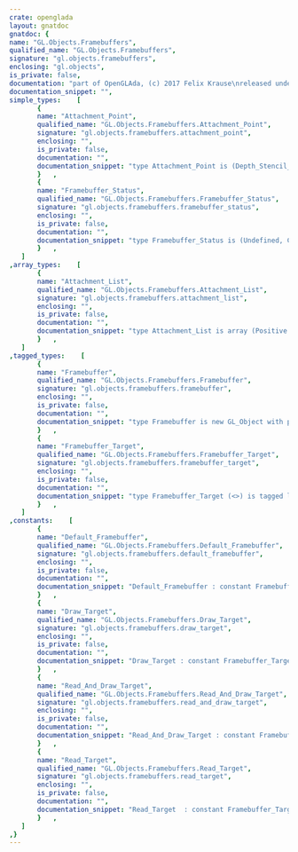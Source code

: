 ```yaml
---
crate: openglada
layout: gnatdoc
gnatdoc: {
name: "GL.Objects.Framebuffers",
qualified_name: "GL.Objects.Framebuffers",
signature: "gl.objects.framebuffers",
enclosing: "gl.objects",
is_private: false,
documentation: "part of OpenGLAda, (c) 2017 Felix Krause\nreleased under the terms of the MIT license, see the file \"COPYING\"",
documentation_snippet: "",
simple_types:    [
       {
       name: "Attachment_Point",
       qualified_name: "GL.Objects.Framebuffers.Attachment_Point",
       signature: "gl.objects.framebuffers.attachment_point",
       enclosing: "",
       is_private: false,
       documentation: "",
       documentation_snippet: "type Attachment_Point is (Depth_Stencil_Attachment,\n                          Color_Attachment_0, Color_Attachment_1,\n                          Color_Attachment_2, Color_Attachment_3,\n                          Color_Attachment_4, Color_Attachment_5,\n                          Color_Attachment_6, Color_Attachment_7,\n                          Color_Attachment_8, Color_Attachment_9,\n                          Color_Attachment_10, Color_Attachment_11,\n                          Color_Attachment_12, Color_Attachment_13,\n                          Color_Attachment_14, Color_Attachment_15,\n                          Depth_Attachment, Stencil_Attachment);",
       }   ,
       {
       name: "Framebuffer_Status",
       qualified_name: "GL.Objects.Framebuffers.Framebuffer_Status",
       signature: "gl.objects.framebuffers.framebuffer_status",
       enclosing: "",
       is_private: false,
       documentation: "",
       documentation_snippet: "type Framebuffer_Status is (Undefined, Complete, Incomplete_Attachment,\n                            Incomplete_Missing_Attachment,\n                            Incomplete_Draw_Buffer, Incomplete_Read_Buffer,\n                            Unsupported, Incomplete_Multisample,\n                            Incomplete_Layer_Targets);",
       }   ,
   ]
,array_types:    [
       {
       name: "Attachment_List",
       qualified_name: "GL.Objects.Framebuffers.Attachment_List",
       signature: "gl.objects.framebuffers.attachment_list",
       enclosing: "",
       is_private: false,
       documentation: "",
       documentation_snippet: "type Attachment_List is array (Positive range <>) of Attachment_Point;",
       }   ,
   ]
,tagged_types:    [
       {
       name: "Framebuffer",
       qualified_name: "GL.Objects.Framebuffers.Framebuffer",
       signature: "gl.objects.framebuffers.framebuffer",
       enclosing: "",
       is_private: false,
       documentation: "",
       documentation_snippet: "type Framebuffer is new GL_Object with private;",
       }   ,
       {
       name: "Framebuffer_Target",
       qualified_name: "GL.Objects.Framebuffers.Framebuffer_Target",
       signature: "gl.objects.framebuffers.framebuffer_target",
       enclosing: "",
       is_private: false,
       documentation: "",
       documentation_snippet: "type Framebuffer_Target (<>) is tagged limited private;",
       }   ,
   ]
,constants:    [
       {
       name: "Default_Framebuffer",
       qualified_name: "GL.Objects.Framebuffers.Default_Framebuffer",
       signature: "gl.objects.framebuffers.default_framebuffer",
       enclosing: "",
       is_private: false,
       documentation: "",
       documentation_snippet: "Default_Framebuffer : constant Framebuffer;",
       }   ,
       {
       name: "Draw_Target",
       qualified_name: "GL.Objects.Framebuffers.Draw_Target",
       signature: "gl.objects.framebuffers.draw_target",
       enclosing: "",
       is_private: false,
       documentation: "",
       documentation_snippet: "Draw_Target : constant Framebuffer_Target;",
       }   ,
       {
       name: "Read_And_Draw_Target",
       qualified_name: "GL.Objects.Framebuffers.Read_And_Draw_Target",
       signature: "gl.objects.framebuffers.read_and_draw_target",
       enclosing: "",
       is_private: false,
       documentation: "",
       documentation_snippet: "Read_And_Draw_Target : constant Framebuffer_Target;",
       }   ,
       {
       name: "Read_Target",
       qualified_name: "GL.Objects.Framebuffers.Read_Target",
       signature: "gl.objects.framebuffers.read_target",
       enclosing: "",
       is_private: false,
       documentation: "",
       documentation_snippet: "Read_Target  : constant Framebuffer_Target;",
       }   ,
   ]
,}
---
```

